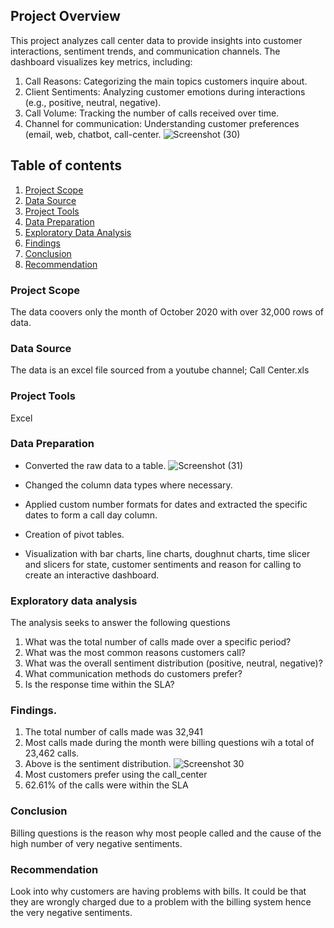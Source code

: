 
## Project Overview
This project analyzes call center data to provide insights into customer interactions, sentiment trends, and communication channels. The dashboard visualizes key metrics, including:
1. Call Reasons: Categorizing the main topics customers inquire about.
2. Client Sentiments: Analyzing customer emotions during interactions (e.g., positive, neutral, negative).
3. Call Volume: Tracking the number of calls received over time.
4. Channel for communication: Understanding customer preferences (email, web, chatbot, call-center.
![Screenshot (30)](https://github.com/user-attachments/assets/67060fd8-16c1-484f-aa47-fa5665653f49)
## Table of contents
1. [Project Scope](#project-scope)
2. [Data Source](#data-source)
3. [Project Tools](#project-tools)
4. [Data Preparation](#data-preparation)
5. [Exploratory Data Analysis](#exploratory-data-analysis)
6. [Findings](#findings)
7. [Conclusion](#conclusion)
8. [Recommendation](#recommendation)

### Project Scope
The data coovers only the month of October 2020 with over 32,000 rows of data.
### Data Source
The data is an excel file sourced from a youtube channel; Call Center.xls
### Project Tools
Excel 
### Data Preparation
- Converted the raw data to a table.
  ![Screenshot (31)](https://github.com/user-attachments/assets/e752a443-7465-4465-ab37-a1d14203ec6f)

- Changed the column data types where necessary.
- Applied custom number formats for dates and extracted the specific dates to form a call day column.
- Creation of pivot tables.
- Visualization with bar charts, line charts, doughnut charts, time slicer and slicers for state, customer sentiments and reason for calling to create an interactive 
 dashboard.
### Exploratory data analysis
The analysis seeks to answer the following questions
1. What was the total number of calls made over a specific period?
2. What was the most common reasons customers call?
3. What was the overall sentiment distribution (positive, neutral, negative)?
4. What communication methods do customers prefer?
5. Is the response time within the SLA?
### Findings.
1. The total number of calls made was 32,941
2. Most calls made during the month were billing questions wih a total of 23,462 calls.
3. Above is the sentiment distribution.
   ![Screenshot 30](https://github.com/user-attachments/assets/57027d52-9716-414c-909f-12fe8c96eb48)
5. Most customers prefer using the call_center
6. 62.61% of the calls were within the SLA
### Conclusion
Billing questions is the reason why most people called and the cause of the high number of very negative sentiments.

### Recommendation
Look into why customers are having problems with bills. It could be that they are wrongly charged due to a problem with the billing system hence the very negative sentiments.




   


